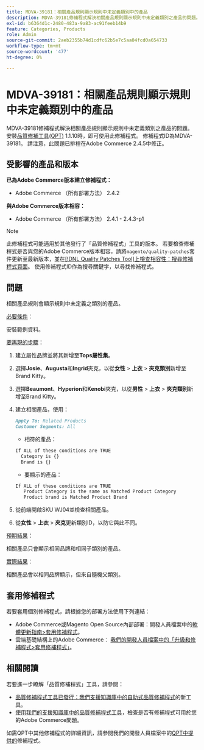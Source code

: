 ```yaml
---
title: MDVA-39181：相關產品規則顯示規則中未定義類別中的產品
description: MDVA-39181修補程式解決相關產品規則顯示規則中未定義類別之產品的問題。 安裝[Quality Patches Tool (QPT)](/help/announcements/adobe-commerce-announcements/magento-quality-patches-released-new-tool-to-self-serve-quality-patches.md) 1.1.10時，即可使用此修補程式。 修補程式ID為MDVA-39181。 請注意，此問題已排程在Adobe Commerce 2.4.5中修正。
exl-id: b6364d1c-2480-483a-9a83-ac91feeb14b9
feature: Categories, Products
role: Admin
source-git-commit: 2aeb2355b74d1cdfc62b5e7c5aa04fcd0a654733
workflow-type: tm+mt
source-wordcount: '477'
ht-degree: 0%

---
```


# MDVA-39181：相關產品規則顯示規則中未定義類別中的產品

MDVA-39181修補程式解決相關產品規則顯示規則中未定義類別之產品的問題。 安裝[品質修補工具(QPT)](/help/announcements/adobe-commerce-announcements/magento-quality-patches-released-new-tool-to-self-serve-quality-patches.md) 1.1.10時，即可使用此修補程式。 修補程式ID為MDVA-39181。 請注意，此問題已排程在Adobe Commerce 2.4.5中修正。

## 受影響的產品和版本

**已為Adobe Commerce版本建立修補程式：**

* Adobe Commerce （所有部署方法） 2.4.2

**與Adobe Commerce版本相容：**

* Adobe Commerce （所有部署方法） 2.4.1 - 2.4.3-p1

>[!NOTE]
>
>此修補程式可能適用於其他發行了「品質修補程式」工具的版本。 若要檢查修補程式是否與您的Adobe Commerce版本相容，請將`magento/quality-patches`套件更新至最新版本，並在[[!DNL Quality Patches Tool]上檢查相容性：搜尋修補程式頁面](https://experienceleague.adobe.com/tools/commerce-quality-patches/index.html)。 使用修補程式ID作為搜尋關鍵字，以尋找修補程式。

## 問題

相關產品規則會顯示規則中未定義之類別的產品。

<u>必要條件</u>：

安裝範例資料。

<u>要再現的步驟</u>：

1. 建立屬性品牌並將其新增至&#x200B;**Tops屬性集**。
1. 選擇&#x200B;**Josie**、**Augusta**&#x200B;和&#x200B;**Ingrid**&#x200B;夾克，以從&#x200B;**女性** > **上衣** > **夾克類別**&#x200B;新增至Brand Kitty。
1. 選擇&#x200B;**Beaumont**、**Hyperion**&#x200B;和&#x200B;**Kenobi**&#x200B;夾克，以從&#x200B;**男性** > **上衣** > **夾克類別**&#x200B;新增至Brand Kitty。
1. 建立相關產品，使用：

   ```markdown
   Apply To: Related Products
   Customer Segments: All
   ```

   * 相符的產品：

   ```markdown
   If ALL of these conditions are TRUE
     Category is {}
     Brand is {}
   ```

   * 要顯示的產品：

   ```markdown
   If ALL of these conditions are TRUE
      Product Category is the same as Matched Product Category
      Product brand is Matched Product Brand
   ```

1. 從前端開啟SKU WJ04並檢查相關產品。
1. 從&#x200B;**女性** > **上衣** > **夾克**&#x200B;更新類別ID，以防它與此不同。

<u>預期結果</u>：

相關產品只會顯示相同品牌和相同子類別的產品。

<u>實際結果</u>：

相關產品會以相同品牌顯示，但來自隨機父類別。

## 套用修補程式

若要套用個別修補程式，請根據您的部署方法使用下列連結：

* Adobe Commerce或Magento Open Source內部部署：開發人員檔案中的[軟體更新指南>套用修補程式](https://experienceleague.adobe.com/en/docs/commerce-operations/tools/quality-patches-tool/usage)。
* 雲端基礎結構上的Adobe Commerce： [我們的開發人員檔案中的「升級和修補程式>套用修補程式」](https://experienceleague.adobe.com/en/docs/commerce-cloud-service/user-guide/develop/upgrade/apply-patches)。

## 相關閱讀

若要進一步瞭解「品質修補程式」工具，請參閱：

* [品質修補程式工具已發行：我們支援知識庫中的自助式品質修補程式](/help/announcements/adobe-commerce-announcements/magento-quality-patches-released-new-tool-to-self-serve-quality-patches.md)的新工具。
* [使用我們的支援知識庫中的品質修補程式工具](/help/support-tools/patches-available-in-qpt-tool/check-patch-for-magento-issue-with-magento-quality-patches.md)，檢查是否有修補程式可用於您的Adobe Commerce問題。

如需QPT中其他修補程式的詳細資訊，請參閱我們的開發人員檔案中的[QPT中提供的](https://experienceleague.adobe.com/tools/commerce-quality-patches/index.html)修補程式。
